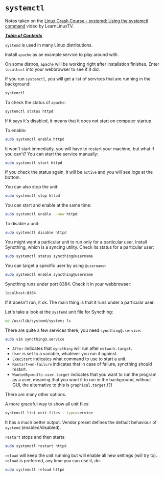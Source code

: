# `systemctl`

Notes taken on the [Linux Crash Course - systemd: Using the systemctl
command](https://www.youtube.com/watch?v=5JVBpXiYMKo) video by LearnLinuxTV.

[***Table of Contents***](/README.md)

`systemd` is used in many Linux distributions.

Install `apache` as an example service to play around with.

On some distros, `apache` will be working right after installation finishes.
Enter `localhost` into your webbrowser to see if it did.

If you run `systemctl`, you will get a list of services that are running in the
background:

```bash
systemctl
```
    
To check the status of `apache`:

```bash
systemctl status httpd
```

If it says it's disabled, it means that it does not start on computer startup.

To enable:

```bash
sudo systemctl enable httpd 
```

It won't start immediatly, you will have to restart your machine, but what if
you can't? You can start the service manually:

```bash
sudo systemctl start httpd 
```

If you check the status again, it will be `active` and you will see logs at
the bottom.

You can also stop the unit:
    
```bash
sudo systemctl stop httpd 
```

You can start and enable at the same time:

```bash
sudo systemctl enable --now httpd    
```

To disable a unit:

```bash
sudo systemctl disable httpd 
```

You might want a particular unit to run only for a particular user. Install
Syncthing, which is a syncing utility. Check its status for a particular user:

```bash
sudo systemctl status syncthing@username
```

You can target a specific user by using `@username`:

```bash
sudo systemctl enable syncthing@username
```

Syncthing runs under port 8384. Check it in your webbrowser:

```bash
localhost:8384
```

If it doesn't run, it ok. The main thing is that it runs under a particular
user. 

Let's take a look at the `systemd` unit file for Syncthing:

```bash
cd /usr/lib/systemd/system; ls
```

There are quite a few services there, you need `syncthing@.service`:

```bash
sudo vim syncthing@.service
```

- `After` indicates that `syncthing` will run after `network.target`. 
- `User` is set to a variable, whatever you run it against. 
- `ExecStart` indicates what command to use to start a unit. 
- `Restart=on-failure` indicates that in case of failure, syncthing should
restart. 
- `WantedBy=multi-user.target` indicates that you want to run the program as a
user, meaning that you want it to run in the background, without GUI, the
alternative to this is `graphical.target`.(?) 

There are many other options.

A more graceful way to show all unit files:

```bash
systemctl list-unit-files --type=service 
```

It has a much better output. Vendor preset defines the default behaviour of
`systemd` (enabled/disabled). 

`restart` stops and then starts:

```bash
sudo systemctl restart httpd 
```

`reload` will keep the unit running but will enable all new settings
(will try to). `reload` is preferred, any time you can use it, do:

```bash
sudo systemctl reload httpd 
```
